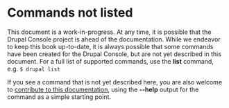 # Commands not listed
This document is a work-in-progress. At any time, it is possible that the Drupal Console project is ahead of the documentation. While we endeavor to keep this book up-to-date, it is always possible that some commands have been created for the Drupal Console, but are not yet described in this document. For a full list of supported commands, use the **list** command, e.g. `$ drupal list`

If you see a command that is not yet described here, you are also welcome to [contribute to this documentation](../contribute_to_drupal_console/contribute-to-the-drupal-console-book "Contribute to the Drupal Console documentation"), using the **--help** output for the command as a simple starting point.
